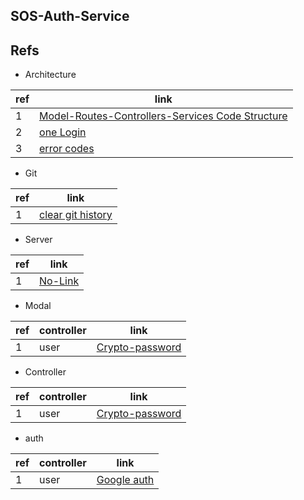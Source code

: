 ## SOS-Auth-Service

## Refs
- Architecture

ref| link|
---|---|
1  | [Model-Routes-Controllers-Services Code Structure](https://www.programming-books.io/essential/nodejs/model-routes-controllers-services-code-structure-fe640ddd209647a08ffc5a36a58f5a98)  |
2  | [one Login](https://developers.onelogin.com/api-docs/2/oauth20-tokens/generate-tokens-2)
3  | [error codes](https://www.w3.org/Protocols/rfc2616/rfc2616-sec10.html) |

- Git

ref | link |
--- | ---- |
 1  | [clear git history](https://www.shellhacks.com/git-remove-all-commits-clear-git-history-local-remote/)

- Server

ref| link|
---|---|
1  |   [No-Link]()  |

- Modal

ref| controller | link|
---|------------| --- |
1  |  user |[Crypto-password](https://nodejs.org/api/crypto.html#crypto_crypto_pbkdf2sync_password_salt_iterations_keylen_digest) |

- Controller

ref| controller | link|
---|------------| --- |
1  |  user |[Crypto-password](https://www.geeksforgeeks.org/node-js-password-hashing-crypto-module)  |

- auth 


ref| controller | link|
---|------------| --- |
1  |  user |[Google auth](https://developers.google.com/identity/sign-in/web/backend-auth#using-a-google-api-client-library) |